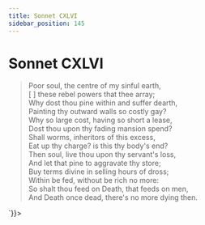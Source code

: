 ```yaml
---
title: Sonnet CXLVI
sidebar_position: 145
---
```

<div dangerouslySetInnerHTML={{__html: `<div><HTML><HEAD><TITLE>Sonnet CXLVI</TITLE></HEAD>
<BODY><H1>Sonnet CXLVI</H1>

<BLOCKQUOTE>Poor soul, the centre of my sinful earth,<BR>
[         ] these rebel powers that thee array;<BR>
Why dost thou pine within and suffer dearth,<BR>
Painting thy outward walls so costly gay?<BR>
Why so large cost, having so short a lease,<BR>
Dost thou upon thy fading mansion spend?<BR>
Shall worms, inheritors of this excess,<BR>
Eat up thy charge? is this thy body's end?<BR>
Then soul, live thou upon thy servant's loss,<BR>
And let that pine to aggravate thy store;<BR>
Buy terms divine in selling hours of dross;<BR>
Within be fed, without be rich no more:<BR>
  So shalt thou feed on Death, that feeds on men,<BR>
  And Death once dead, there's no more dying then.<BR>
</BLOCKQUOTE>

</BODY></HTML>
</div>`}}></div>